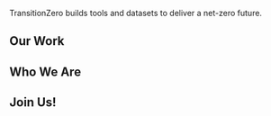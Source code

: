 

TransitionZero builds tools and datasets to deliver a net-zero future.

## Our Work



## Who We Are

## Join Us!

